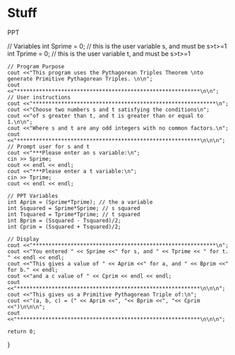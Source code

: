 Stuff
=====

PPT

  // Variables
	int Sprime = 0; // this is the user variable s, and must be s>t>=1
	int Tprime = 0; // this is the user variable t, and must be s>t>=1

	// Program Purpose
	cout <<"This program uses the Pythagorean Triples Theorem \nto generate Primitive Pythagorean Triples. \n\n";
	cout <<"**********************************************************\n\n";
	// User instructions
	cout <<"**********************************************************\n";
	cout <<"Choose two numbers s and t satisfying the conditions\n";
	cout <<"of s greater than t, and t is greater than or equal to 1.\n\n";
	cout <<"Where s and t are any odd integers with no common factors.\n";
	cout <<"**********************************************************\n\n\n";
	// Prompt user for s and t
	cout <<"***Please enter an s variable:\n";
	cin >> Sprime; 
	cout << endl << endl; 
	cout <<"***Please enter a t variable:\n";
	cin >> Tprime; 
	cout << endl << endl; 

	// PPT Variables
	int Aprim = (Sprime*Tprime); // the a variable
	int Ssquared = Sprime*Sprime; // s squared
	int Tsquared = Tprime*Tprime; // t squared
	int Bprim = (Ssquared - Tsquared)/2;
	int Cprim = (Ssquared + Tsquared)/2; 

	// Display
	cout <<"**********************************************************\n";
	cout <<"You entered " << Sprime <<" for s, and " << Tprime << " for t. " << endl << endl; 
	cout <<"This gives a value of " << Aprim <<" for a, and " << Bprim <<" for b." << endl;
	cout <<"and a c value of " << Cprim << endl << endl;
	cout <<"**********************************************************\n\n\n";
	cout <<"This gives us a Primitive Pythagorean Triple of:\n";
	cout <<"(a, b, c) = (" << Aprim <<", "<< Bprim <<", "<< Cprim <<")\n\n\n";
	cout <<"**********************************************************\n\n\n";

	return 0;

}
